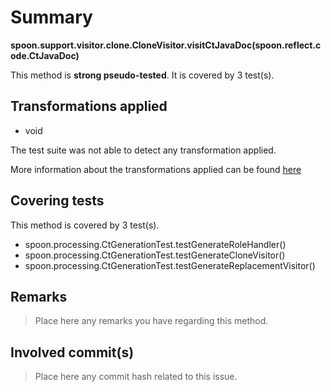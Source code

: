# Summary
**spoon.support.visitor.clone.CloneVisitor.visitCtJavaDoc(spoon.reflect.code.CtJavaDoc)**

This method is **strong pseudo-tested**.
It is covered by 3 test(s). 


## Transformations applied

- void


The test suite was not able to detect any transformation applied.

More information about the transformations applied can be found [here](https://github.com/STAMP-project/pitest-descartes)

## Covering tests
This method is covered by 3 test(s).
* spoon.processing.CtGenerationTest.testGenerateRoleHandler()
* spoon.processing.CtGenerationTest.testGenerateCloneVisitor()
* spoon.processing.CtGenerationTest.testGenerateReplacementVisitor()


## Remarks
> Place here any remarks you have regarding this method.

## Involved commit(s)

> Place here any commit hash related to this issue.
